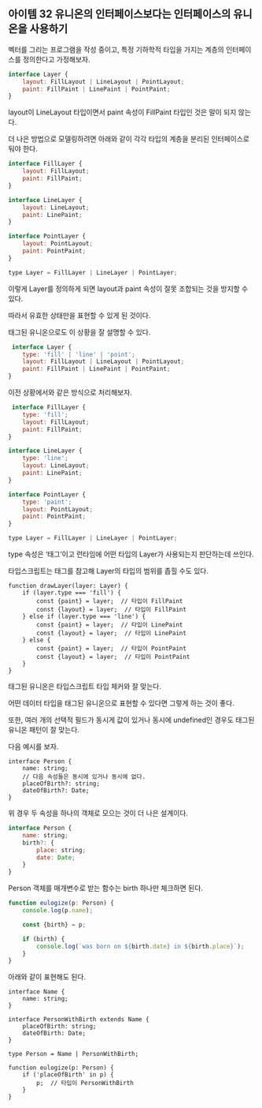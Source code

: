 ## 아이템 32 유니온의 인터페이스보다는 인터페이스의 유니온을 사용하기

벡터를 그리는 프로그램을 작성 중이고, 특정 기하학적 타입을 가지는 계층의 인터페이스를 정의한다고 가정해보자.

```jsx
interface Layer {
	layout: FillLayout | LineLayout | PointLayout;
	paint: FillPaint | LinePaint | PointPaint;
}
```

layout이 LineLayout 타입이면서 paint 속성이 FillPaint 타입인 것은 말이 되지 않는다.

더 나은 방법으로 모델링하려면 아래와 같이 각각 타입의 계층을 분리된 인터페이스로 둬야 한다.

```jsx
interface FillLayer {
	layout: FillLayout;
	paint: FillPaint;
}

interface LineLayer {
	layout: LineLayout;
	paint: LinePaint;
}

interface PointLayer {
	layout: PointLayout;
	paint: PointPaint;
}

type Layer = FillLayer | LineLayer | PointLayer;
```

이렇게 Layer를 정의하게 되면 layout과 paint 속성이 잘못 조합되는 것을 방지할 수 있다. 

따라서 유효한 상태만을 표현할 수 있게 된 것이다.

태그된 유니온으로도 이 상황을 잘 설명할 수 있다.

```jsx
 interface Layer {
	type: 'fill' | 'line' | 'point';
	layout: FillLayout | LineLayout | PointLayout;
	paint: FillPaint | LinePaint | PointPaint;
}
```

이전 상황에서와 같은 방식으로 처리해보자.

```jsx
 interface FillLayer {
	type: 'fill';
	layout: FillLayout;
	paint: FillPaint;
}

interface LineLayer {
	type: 'line';
	layout: LineLayout;
	paint: LinePaint;
}

interface PointLayer {
	type: 'paint';
	layout: PointLayout;
	paint: PointPaint;
}

type Layer = FillLayer | LineLayer | PointLayer;
```

type 속성은 ‘태그’이고 런타임에 어떤 타입의 Layer가 사용되는지 판단하는데 쓰인다.

타입스크립트는 태그를 참고해 Layer의 타입의 범위를 좁힐 수도 있다.

```
function drawLayer(layer: Layer) {
	if (layer.type === 'fill') {
		const {paint} = layer;  // 타입이 FillPaint
		const {layout} = layer;  // 타입이 FillPaint
	} else if (layer.type === 'line') {
		const {paint} = layer;  // 타입이 LinePaint
		const {layout} = layer;  // 타입이 LinePaint
	} else {
		const {paint} = layer;  // 타입이 PointPaint
		const {layout} = layer;  // 타입이 PointPaint
	}
}
```

태그된 유니온은 타입스크립트 타입 체커와 잘 맞는다.

어떤 데이터 타입을 태그된 유니온으로 표현할 수 있다면 그렇게 하는 것이 좋다.

또한, 여러 개의 선택적 필드가 동시게 값이 있거나 동시에 undefined인 경우도 태그된 유니온 패턴이 잘 맞는다.

다음 예시를 보자.

```tsx
interface Person {
	name: string;
	// 다음 속성들은 동시에 있거나 동시에 없다.
	placeOfBirth?: string;
	dateOfBirth?: Date;
}
```

위 경우 두 속성을 하나의 객체로 모으는 것이 더 나은 설계이다.

```jsx
interface Person {
	name: string;
	birth?: {
		place: string;
		date: Date;
	}
}
```

Person 객체를 매개변수로 받는 함수는 birth 하나만 체크하면 된다.

```jsx
function eulogize(p: Person) {
	console.log(p.name);

	const {birth} = p;

	if (birth) {
		console.log(`was born on ${birth.date} in ${birth.place}`);
	}
}
```

아래와 같이 표현해도 된다.

```tsx
interface Name {
	name: string;
}

interface PersonWithBirth extends Name {
	placeOfBirth: string;
	dateOfBirth: Date;
}

type Person = Name | PersonWithBirth;

function eulogize(p: Person) {
	if ('placeOfBirth' in p) {
		p;  // 타입이 PersonWithBirth
	}
}
```